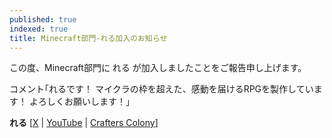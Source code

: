 ```yaml
---
published: true
indexed: true
title: Minecraft部門-れる加入のお知らせ
---
```


この度、Minecraft部門に れる が加入しましたことをご報告申し上げます。

コメント｢れるです！
マイクラの枠を超えた、感動を届けるRPGを製作しています！
よろしくお願いします！｣

**れる** [[X](https://x.com/LanternCold) |
[YouTube](https://youtube.com/@relle3674) |
[Crafters Colony](https://minecraft-mcworld.com/author/e0a91cb3356e481f094e64d541850c2e2b582a86)]
